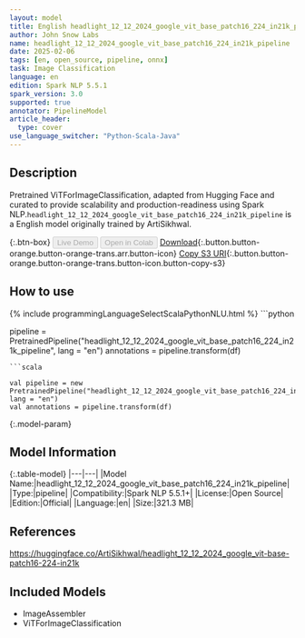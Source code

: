 ```yaml
---
layout: model
title: English headlight_12_12_2024_google_vit_base_patch16_224_in21k_pipeline pipeline ViTForImageClassification from ArtiSikhwal
author: John Snow Labs
name: headlight_12_12_2024_google_vit_base_patch16_224_in21k_pipeline
date: 2025-02-06
tags: [en, open_source, pipeline, onnx]
task: Image Classification
language: en
edition: Spark NLP 5.5.1
spark_version: 3.0
supported: true
annotator: PipelineModel
article_header:
  type: cover
use_language_switcher: "Python-Scala-Java"
---
```


## Description

Pretrained ViTForImageClassification, adapted from Hugging Face and curated to provide scalability and production-readiness using Spark NLP.`headlight_12_12_2024_google_vit_base_patch16_224_in21k_pipeline` is a English model originally trained by ArtiSikhwal.

{:.btn-box}
<button class="button button-orange" disabled>Live Demo</button>
<button class="button button-orange" disabled>Open in Colab</button>
[Download](https://s3.amazonaws.com/auxdata.johnsnowlabs.com/public/models/headlight_12_12_2024_google_vit_base_patch16_224_in21k_pipeline_en_5.5.1_3.0_1738881251476.zip){:.button.button-orange.button-orange-trans.arr.button-icon}
[Copy S3 URI](s3://auxdata.johnsnowlabs.com/public/models/headlight_12_12_2024_google_vit_base_patch16_224_in21k_pipeline_en_5.5.1_3.0_1738881251476.zip){:.button.button-orange.button-orange-trans.button-icon.button-copy-s3}

## How to use



<div class="tabs-box" markdown="1">
{% include programmingLanguageSelectScalaPythonNLU.html %}
```python

pipeline = PretrainedPipeline("headlight_12_12_2024_google_vit_base_patch16_224_in21k_pipeline", lang = "en")
annotations =  pipeline.transform(df)   

```
```scala

val pipeline = new PretrainedPipeline("headlight_12_12_2024_google_vit_base_patch16_224_in21k_pipeline", lang = "en")
val annotations = pipeline.transform(df)

```
</div>

{:.model-param}
## Model Information

{:.table-model}
|---|---|
|Model Name:|headlight_12_12_2024_google_vit_base_patch16_224_in21k_pipeline|
|Type:|pipeline|
|Compatibility:|Spark NLP 5.5.1+|
|License:|Open Source|
|Edition:|Official|
|Language:|en|
|Size:|321.3 MB|

## References

https://huggingface.co/ArtiSikhwal/headlight_12_12_2024_google_vit-base-patch16-224-in21k

## Included Models

- ImageAssembler
- ViTForImageClassification